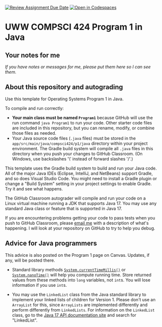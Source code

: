[![Review Assignment Due Date](https://classroom.github.com/assets/deadline-readme-button-24ddc0f5d75046c5622901739e7c5dd533143b0c8e959d652212380cedb1ea36.svg)](https://classroom.github.com/a/0Z8K5T43)
[![Open in Codespaces](https://classroom.github.com/assets/launch-codespace-7f7980b617ed060a017424585567c406b6ee15c891e84e1186181d67ecf80aa0.svg)](https://classroom.github.com/open-in-codespaces?assignment_repo_id=13824245)
# UWW COMPSCI 424 Program 1 in Java
 
## Your notes for me

*If you have notes or messages for me, please put them here so I can see them.*

## About this repository and autograding

Use this template for Operating Systems Program 1 in Java.

To compile and run correctly:
* **Your main class must be named `Program1`** because GitHub will use the run command `java Program1` to run your code. Other starter code files are included in this repository, but you can rename, modify, or combine those files as needed. 
* Your Java source code files (`.java` files) must be stored in the `app/src/main/java/compsci424/p1/java` directory within your project environment. The Gradle build system will compile all `.java` files in this directory when you push your changes to GitHub Classroom. (On Windows, use backslashes '\\' instead of forward slashes '/'.)

This template uses the Gradle build system to build and run your Java code. All of the major Java IDEs (Eclipse, IntelliJ, and NetBeans) support Gradle, and so does Visual Studio Code. You might need to install a Gradle plugin or change a "Build System" setting in your project settings to enable Gradle. Try it and see what happens.

The GitHub Classroom autograder will compile and run your code on a Linux virtual machine running a JDK that supports Java 17. You may use any standard Java class or feature that is supported in Java 17.

If you are encountering problems getting your code to pass tests when you push to GitHub Classroom, please [email me](osterz@uww.edu) with a description of what's happening. I will look at your repository on GitHub to try to help you debug.

## Advice for Java programmers

This advice is also posted on the Program 1 page on Canvas. Updates, if any, will be posted there.

* Standard library methods [`System.currentTimeMillis()`](https://docs.oracle.com/en/java/javase/17/docs/api/java.base/java/lang/System.html#currentTimeMillis()) or [`System.nanoTime()`](https://docs.oracle.com/en/java/javase/17/docs/api/java.base/java/lang/System.html#nanoTime()) will help you compute running time. Store returned values from these methods into `long` variables, not `int`s. You will lose information if you use `int`s.

* You may use the `LinkedList` class from the Java standard library to implement your linked lists of children for Version 1. Please don't use an `ArrayList` for this, since `ArrayLists` are implemented differently and perform differently from `LinkedLists`. For information on the `LinkedList` class, go to the [Java 17 API documentation site](https://docs.oracle.com/en/java/javase/17/docs/api/index.html) and search for "LinkedList".
